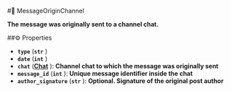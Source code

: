 #🔮 MessageOriginChannel

**The message was originally sent to a channel chat.**

##⚙️ Properties

- **`type`** (**`str`** )
- **`date`** (**`int`** )
- **`chat`** (**[Chat](Chat.md)** ): **Channel chat to which the message was originally sent**
- **`message_id`** (**`int`** ): **Unique message identifier inside the chat**
- **`author_signature`** (**`str`** ): **Optional. Signature of the original post author**
